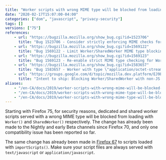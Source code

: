 ```yaml
---
title: "Worker scripts with wrong MIME type will be blocked from loading with `Worker()` or `SharedWorker()`"
date: "2020-02-17T15:07:00-04:00"
categories: ["dom", "javascript", "privacy-security"]
tags: []
versions: ["75"]
references:
    - url: "https://bugzilla.mozilla.org/show_bug.cgi?id=1523706"
      title: "Bug 1523706 - Consider strictly enforcing MIME checks for Worker scripts"
    - url: "https://bugzilla.mozilla.org/show_bug.cgi?id=1569122"
      title: "Bug 1569122 - Limit Worker/SharedWorker MIME type blocking to Beta/Nightly"
    - url: "https://bugzilla.mozilla.org/show_bug.cgi?id=1569123"
      title: "Bug 1569123 - Re-enable strict MIME type checking for Worker/SharedWorker"
    - url: "https://bugzilla.mozilla.org/show_bug.cgi?id=1583657"
      title: "Bug 1583657 - Worker with type \"application/octet-stream\" is blocked on color.adobe.com"
    - url: "https://groups.google.com/d/topic/mozilla.dev.platform/EJ9EDv8bqxI/discussion"
      title: "Intent to ship: Blocking Worker/SharedWorker with non-JS MIME type"
aliases:
    - "/en-CA/docs/2019/worker-scripts-with-wrong-mime-will-be-blocked-from-loading-with-worker-or-sharedworker/"
    - "/en-CA/docs/2019/worker-scripts-with-wrong-mime-type-will-be-blocked-from-loading-with-worker-or-sharedworker/"
    - "/en-CA/docs/2019/worker-scripts-with-wrong-mime-type-will-be-blocked-from-loading-with-worker-or-sharedworker-in-nightly-and-early-beta/"
---
```

Starting with Firefox 75, for security reasons, dedicated and shared worker scripts served with a wrong MIME type will be blocked from loading with `Worker()` and `SharedWorker()` respectively. The change has already been made to the Nightly and early Beta channels since Firefox 70, and only one compatibility issue has been reported so far.

The same change has already been made in [Firefox 67](https://www.fxsitecompat.dev/en-CA/docs/2019/worker-scripts-with-wrong-mime-type-will-be-blocked-from-loading-with-importscripts/) to scripts loaded with `importScripts()`. Make sure your script files are always served with `text/javascript` or `application/javascript`.
